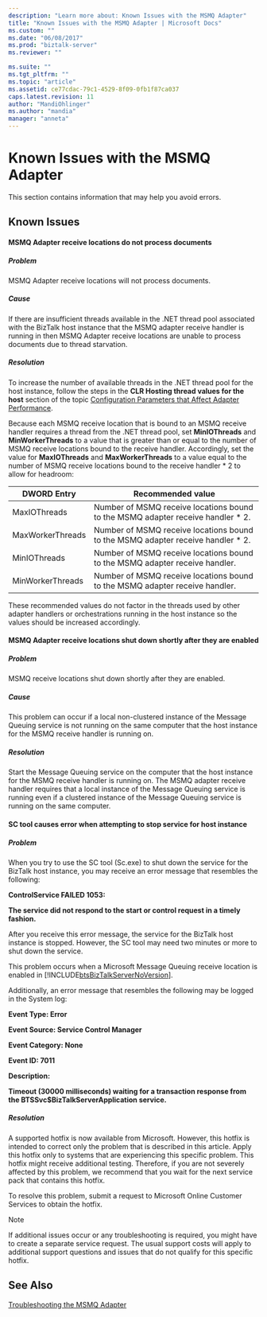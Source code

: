 ```yaml
---
description: "Learn more about: Known Issues with the MSMQ Adapter"
title: "Known Issues with the MSMQ Adapter | Microsoft Docs"
ms.custom: ""
ms.date: "06/08/2017"
ms.prod: "biztalk-server"
ms.reviewer: ""

ms.suite: ""
ms.tgt_pltfrm: ""
ms.topic: "article"
ms.assetid: ce77cdac-79c1-4529-8f09-0fb1f87ca037
caps.latest.revision: 11
author: "MandiOhlinger"
ms.author: "mandia"
manager: "anneta"
---
```

# Known Issues with the MSMQ Adapter
This section contains information that may help you avoid errors.  
  
## Known Issues  
  
#### MSMQ Adapter receive locations do not process documents  
  
##### Problem  
 MSMQ Adapter receive locations will not process documents.  
  
##### Cause  
 If there are insufficient threads available in the .NET thread pool associated with the BizTalk host instance that the MSMQ adapter receive handler is running in then MSMQ Adapter receive locations are unable to process documents due to thread starvation.  
  
##### Resolution  
 To increase the number of available threads in the .NET thread pool for the host instance, follow the steps in the **CLR Hosting thread values for the host** section of the topic [Configuration Parameters that Affect Adapter Performance](../core/configuration-parameters-that-affect-adapter-performance.md).  
  
 Because each MSMQ receive location that is bound to an MSMQ receive handler requires a thread from the .NET thread pool, set **MinIOThreads** and **MinWorkerThreads** to a value that is greater than or equal to the number of MSMQ receive locations bound to the receive handler. Accordingly, set the value for **MaxIOThreads** and **MaxWorkerThreads** to a value equal to the number of MSMQ receive locations bound to the receive handler \* 2 to allow for headroom:  
  
|DWORD Entry|Recommended value|  
|-----------------|-----------------------|  
|MaxIOThreads|Number of MSMQ receive locations bound to the MSMQ adapter receive handler \* 2.|  
|MaxWorkerThreads|Number of MSMQ receive locations bound to the MSMQ adapter receive handler \* 2.|  
|MinIOThreads|Number of MSMQ receive locations bound to the MSMQ adapter receive handler.|  
|MinWorkerThreads|Number of MSMQ receive locations bound to the MSMQ adapter receive handler.|  
  
 These recommended values do not factor in the threads used by other adapter handlers or orchestrations running in the host instance so the values should be increased accordingly.  
  
#### MSMQ Adapter receive locations shut down shortly after they are enabled  
  
##### Problem  
 MSMQ receive locations shut down shortly after they are enabled.  
  
##### Cause  
 This problem can occur if a local non-clustered instance of the Message Queuing service is not running on the same computer that the host instance for the MSMQ receive handler is running on.  
  
##### Resolution  
 Start the Message Queuing service on the computer that the host instance for the MSMQ receive handler is running on. The MSMQ adapter receive handler requires that a local instance of the Message Queuing service is running even if a clustered instance of the Message Queuing service is running on the same computer.  
  
#### SC tool causes error when attempting to stop service for host instance  
  
##### Problem  
 When you try to use the SC tool (Sc.exe) to shut down the service for the BizTalk host instance, you may receive an error message that resembles the following:  
  
 **ControlService FAILED 1053:**  
  
 **The service did not respond to the start or control request in a timely fashion.**  
  
 After you receive this error message, the service for the BizTalk host instance is stopped. However, the SC tool may need two minutes or more to shut down the service.  
  
 This problem occurs when a Microsoft Message Queuing receive location is enabled in [!INCLUDE[btsBizTalkServerNoVersion](../includes/btsbiztalkservernoversion-md.md)].  
  
 Additionally, an error message that resembles the following may be logged in the System log:  
  
 **Event Type: Error**  
  
 **Event Source: Service Control Manager**  
  
 **Event Category: None**  
  
 **Event ID: 7011**  
  
 **Description:**  
  
 **Timeout (30000 milliseconds) waiting for a transaction response from the BTSSvc$BizTalkServerApplication service.**  
  
##### Resolution  
 A supported hotfix is now available from Microsoft. However, this hotfix is intended to correct only the problem that is described in this article. Apply this hotfix only to systems that are experiencing this specific problem. This hotfix might receive additional testing. Therefore, if you are not severely affected by this problem, we recommend that you wait for the next service pack that contains this hotfix.  
  
 To resolve this problem, submit a request to Microsoft Online Customer Services to obtain the hotfix.  
  
> [!NOTE]
>  If additional issues occur or any troubleshooting is required, you might have to create a separate service request. The usual support costs will apply to additional support questions and issues that do not qualify for this specific hotfix.  
  
## See Also  
 [Troubleshooting the MSMQ Adapter](../core/troubleshooting-the-msmq-adapter.md)
